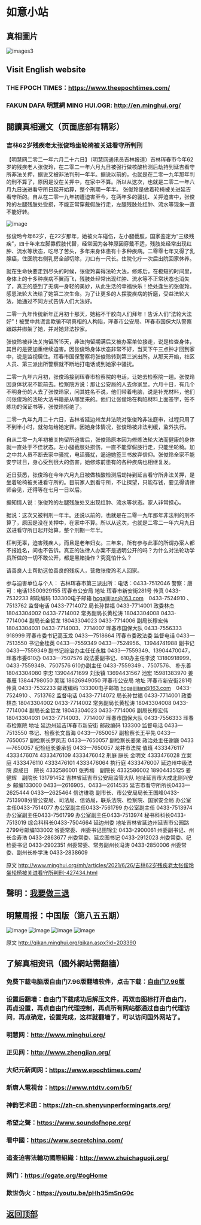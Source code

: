 # 如意小站

## 真相圖片

![images3](https://user-images.githubusercontent.com/79625284/123507914-e0d27d80-d69e-11eb-8abb-5d90993e6204.jpg)

## Visit English website

### THE FPOCH TIMES：https://www.theepochtimes.com/

### FAKUN DAFA 明慧網 MING HUI.OGR: http://en.minghui.org/

## 閱讀真相選文（页面底部有精彩）

### 吉林62岁残疾老太张俊玲坐轮椅被关进看守所判刑

【明慧网二零二一年六月二十六日】（明慧网通讯员吉林报道）吉林珲春市今年62岁的残疾老人张俊玲，在二零二一年六月九日被强行做核酸检测后劫持到延吉看守所非法关押，据说又被非法判刑一年半。据说以前的，也就是在二零一九年那年判的刑不算了，原因是没在关押中，在家中不算。所以从这次，也就是二零二一年六月九日送进看守所日起开始算，整个刑期一年半。
张俊玲是做着轮椅被关进延吉看守所的。自从在二零一九年初遭迫害至今，在两年多的骚扰、关押迫害中，张俊玲的左腿残肢处受损，不能正常穿戴假肢行走，左腿残肢处红肿、流水等现象一直不能好转。

![image](https://user-images.githubusercontent.com/79625284/123507968-41fa5100-d69f-11eb-9cfa-87ebbcd34af4.png)

张俊玲今年62岁，在22岁那年，她被火车碰伤，左小腿截肢，国家鉴定为“三级残疾”，四十年来左脚靠假肢代替，经常因为各种原因穿戴不适，残肢处经常出现红肿、流水等状态，吃尽了苦头，多年来身体患有十多种疾病。二零零七年又得了乳腺癌，住医院右侧乳房全部切除，刀口有一尺长。住院化疗一次后出院回家休养。

就在生命快要走到尽头的时候，张俊玲喜得法轮大法，修炼后，在极短的时间里，身体上的十多种疾病不翼而飞，残肢处经常出现红肿、流水等不正常状态也消失了，真正的感到了无病一身轻的美妙，从此生活的幸福快乐！绝处逢生的张俊玲。感恩法轮大法给了她第二次生命。为了让更多的人摆脱疾病的折磨，受益法轮大法，她通过不同方式告诉人们大法好。

二零一九年传统新年正月初十那天，她粘不干胶向人们拜年！告诉人们“法轮大法好”！被受中共谎言欺骗不明真相的人构陷，珲春市公安局、珲春市国保大队警察跟踪并绑架了她，并对她非法抄家。

张俊玲被非法关拘留所15天，非法拘留期满后又被办案单位接走，说是检查身体，其目的是要加重继续迫害。因张俊玲身体状态非常不好，当天下午三点钟才回到家中，说是监视居住。珲春市国保警察将张俊玲转到第三派出所。从那天开始，社区人员、第三派出所警察就不断地打电话或到她家中骚扰。

二零一九年六月初，张俊玲接到珲春市检察院的电话，让她去检察院一趟。张俊玲因身体状况不能前去。检察院方说：那让公安局的人去你家里。六月十日，有几个不明身份的人去了张俊玲家，问其姓名不说，他们带着电脑，说是补充材料，他们问张俊玲的法轮大法书籍是从哪里来的。他们让张俊玲在构陷材料上面签字，签不炼功的保证书等，张俊玲拒绝了。

二零一九年九月二十六日，吉林省延边州龙井法院对张俊玲非法庭审，过程只用了不到半小时，就匆匆给她定罪。因她身体情况，张俊玲被非法判缓，监外执行。

自从二零一九年初被关拘留所迫害后，张俊玲原本因为修炼法轮大法而健康的身体就一直处于不佳状态。左小腿截肢处损伤，一直不能穿假肢行走，只能坐轮椅。加之中共人员不断去家中骚扰，电话骚扰，逼迫她签三书放弃信仰。张俊玲全家不能安宁过日，身心受到很大的伤害，她修炼前患有的各种疾病也相继复发。

近日获悉，张俊玲在今年六月九日被做核酸检测后劫持到延吉看守所非法关押，是坐着轮椅被关进看守所的。目前家人到看守所，不让探望，只能存钱，要见得请律师会见，还得等在七月一日以后。

据知情人说：张俊玲的左腿残肢处又出现红肿、流水等状态。家人非常担心。

据说：这次又被判刑一年半。还说以前的，也就是在二零一九年那年非法判的刑不算了，原因是没在关押中，在家中不算。所以从这次，也就是二零二一年六月九日送进看守所日起开始算，整个刑期一年半。

枉判无辜，迫害残疾人，而且是老年妇女。三年来，所有参与此事的所谓办案人都不报姓名，问也不告诉。真正的法律人办案不是透明公开的吗？为什么对法轮功学员所做的一切不敢公开，都是黑箱操作？究竟怕什么？

请善良人士帮助这位善良的残疾人，营救张俊玲老人回家。

参与迫害单位与个人：
吉林珲春市第三派出所：电话：0433-7512046
警察：唐可：电话13500929155
珲春市公安局
地址 珲春市新安街281号 传真 0433-7532233
邮政编码 133300电子邮箱 hcgajjijian@163.com　0433-7524910 、7513762
监督电话 0433-7714072
局长孙世福 0433-7714001
政委林杰 18043304002 0433-7714002
常务副局长黄松涛 18043304008 0433-7714004
副局长金哲龙 18043304023 0433-7714006
副局长穆宏伟 18043304031 0433-7714003、7714007
珲春市国保大队 0433-7556333 918999
珲春市委书记高玉龙 0433—7518664
珲春市委政法委
监督电话 0433—7513550
书记金桂英 0433—7559349 0433—7524956、13944741988
副书记 0433—7559349
副书记综治办主任任永胜 0433—7559349、13904470047，
珲春市委610办 0433—7507576
政法委副书记、610办主任李波 13180918999、0433-7559349、7507576
610办副主任 0433-7559349 、7507576、
朴东善 18043304080 李忠 13904471699 刘汝镇 13694431567
池宏 15981383970 姜春雁 13844798050 吴瑞 18626949050
珲春市公安局
地址 珲春市新安街281号 传真 0433-7532233
邮政编码 133300电子邮箱 hcgajjijian@163.com　0433-7524910 、7513762
监督电话 0433-7714072
局长孙世福 0433-7714001
政委林杰 18043304002 0433-7714002
常务副局长黄松涛 18043304008 0433-7714004
副局长金哲龙 18043304023 0433-7714006
副局长穆宏伟 18043304031 0433-7714003、7714007
珲春市国保大队 0433-7556333
珲春市检察院
地址 延边州延吉珲春市新安街
邮政编码 133300
监督电话 0433—7513550
书记、检察长文昌海 0433—7650057
副检察长王平先 0433—7650057
副检察长罗凤志 0433—7650057
副检察长姜泉
政治处主任谢巍 0433—7650057
纪检组长姜承哲 0433—7650057
龙井市法院
值班 4333476117 4333476074 4333476109 4333476042
刑庭
庭长 金明文 4333476028
立案庭 4333476110 4333476101 4333476064
执行庭 4333476007
延边州中级法院
庾成日　院长 4332586001
张秀梅　副院长 4332586002 18904435125
姜健辉　副院长 131791452
吉林省延吉市公安局监管大队
地址延吉市大成北侧兴安乡 邮编133000
0433—2616905、0433—2614535
延吉市看守所所长0433—2625444 0433—2625464
信访维稳
副市长、市公安局局长王国峰0433-7513908分管公安局、司法局、信访局，联系法院、检察院、国家安全局
办公室主任0433-7514077
办公室副主任0433-7561799
办公室副主任 0433-7513974
办公室副主任0433-7561799
办公室副主任0433-7513974
秘书科科长0433-7513019
综合科科长0433-7504664
延边州委
地址吉林省延边州延吉市公园路2799号邮编133002
省委常委、州委书记田锦尘 0433-2900061
州委副书记、州长金寿浩 0433-2863677
州委常委、延龙图书记 0433-2912023
州委常委、纪检委书记 0433-2902351
州委常委、常务副州长冯涛 0433-2850006
州委常委、副州长朴学洙 0433-2838609

原文 http://www.minghui.org/mh/articles/2021/6/26/吉林62岁残疾老太张俊玲坐轮椅被关进看守所判刑-427434.html

## 聲明：[我要做三退](http://tui.ddns.net/sars/index.php?from=twitter&tag=pLWId#exp-do-3tui)

## 明慧周报：中国版（第八五五期）

![image](https://user-images.githubusercontent.com/79625284/123399719-87ebe200-d5d7-11eb-8455-c73b8f306180.png)
![image](https://user-images.githubusercontent.com/79625284/123399858-b4076300-d5d7-11eb-9dad-1bfaffd0c3c4.png)
![image](https://user-images.githubusercontent.com/79625284/123400057-edd86980-d5d7-11eb-93ec-f168eaa69c52.png)
![image](https://user-images.githubusercontent.com/79625284/123400132-0183d000-d5d8-11eb-8bf4-49651ae40622.png)

原文 http://qikan.minghui.org/qikan.aspx?id=203390

## 了解真相资讯（國外網站需翻牆）

### 免费下载电脑版自由门7.96版翻墙软件，点击下载：[自由门7.96版](https://github.com/pinhe91/tuiguang/files/6643781/fg796r.zip)

### 设置后翻墙：自由门下载成功后解压文件，再双击图标打开自由门，再点设置，再点自由门代理控制，再点所有网站都通过自由门代理访问，再点确定，设置完成，这样就翻墙了，可以访问国外网站了。

### 明慧网：http://www.minghui.org/

### 正见网：http://www.zhengjian.org/

### 大纪元新闻网：https://www.epochtimes.com/

### 新唐人電視台：https://www.ntdtv.com/b5/

### 神韵艺术团：https://zh-cn.shenyunperformingarts.org/

### 希望之聲：https://www.soundofhope.org/

### 看中國：https://www.secretchina.com/

### 追查迫害法輪功國際組織：http://www.zhuichaguoji.org/

### 网门：https://ogate.org/#ogHome

### 欺世伪火：https://youtu.be/pHh35mSnG0c

## [返回顶部](https://git.io/Js3EY)
